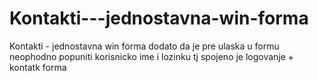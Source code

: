 # Kontakti---jednostavna-win-forma
Kontakti - jednostavna win forma
dodato da je pre  ulaska u formu neophodno popuniti korisnicko ime i lozinku tj spojeno je logovanje + kontatk forma 
